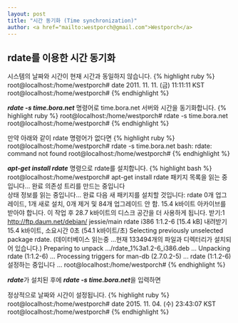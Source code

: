 ```yaml
---                                   
layout: post
title: "시간 동기화 (Time synchronization)" 
author: <a href="mailto:westporch@gmail.com">Westporch</a>
---
```


rdate를 이용한 시간 동기화
--------------------------

시스템의 날짜와 시간이 현재 시간과 동일하지 않습니다.
{% highlight ruby %}
root@localhost:/home/westporch# date
2011. 11. 11. (금) 11:11:11 KST
root@localhost:/home/westporch# 
{% endhighlight %}

***rdate -s time.bora.net*** 명령어로 time.bora.net 서버와 시간을 동기화합니다.
{% highlight ruby %}
root@localhost:/home/westporch# rdate -s time.bora.net
root@localhost:/home/westporch#
{% endhighlight %}

만약 아래와 같이 rdate 명령어가 없다면 
{% highlight ruby %}
root@localhost:/home/westporch# rdate -s time.bora.net
bash: rdate: command not found
root@localhost:/home/westporch# 
{% endhighlight %}

***apt-get install rdate*** 명령으로 rdate를 설치합니다.
{% highlight bash %}
root@localhost:/home/westporch# apt-get install rdate
패키지 목록을 읽는 중입니다... 완료
의존성 트리를 만드는 중입니다       
상태 정보를 읽는 중입니다... 완료
다음 새 패키지를 설치할 것입니다:
  rdate
0개 업그레이드, 1개 새로 설치, 0개 제거 및 84개 업그레이드 안 함.
15.4 k바이트 아카이브를 받아야 합니다.
이 작업 후 28.7 k바이트의 디스크 공간을 더 사용하게 됩니다.
받기:1 http://ftp.daum.net/debian/ jessie/main rdate i386 1:1.2-6 [15.4 kB]
내려받기 15.4 k바이트, 소요시간 0초 (54.1 k바이트/초)
Selecting previously unselected package rdate.
(데이터베이스 읽는중 ...현재 133494개의 파일과 디렉터리가 설치되어 있습니다.)
Preparing to unpack .../rdate_1%3a1.2-6_i386.deb ...
Unpacking rdate (1:1.2-6) ...
Processing triggers for man-db (2.7.0.2-5) ...
rdate (1:1.2-6) 설정하는 중입니다 ...
root@localhost:/home/westporch#
{% endhighlight %}

***rdate***가 설치된 후에 ***rdate -s time.bora.net***을 입력하면

정상적으로 날짜와 시간이 설정됩니다.
{% highlight ruby %}
root@localhost:/home/westporch# date
2015. 11. 04. (수) 23:43:07 KST
root@localhost:/home/westporch# 
{% endhighlight %}

